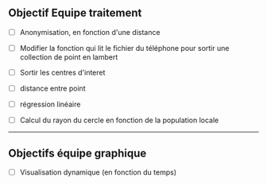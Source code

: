 


## Objectif Equipe traitement ##

 - [ ]  Anonymisation, en fonction d'une distance
 - [ ]  Modifier la fonction qui lit le fichier du téléphone pour sortir une collection de point en lambert
 - [ ]  Sortir les centres d'interet
 - [ ]  distance entre point
 - [ ]  régression linéaire
 - [ ]  Calcul du rayon du cercle en fonction de la population locale


----------


## Objectifs équipe graphique ##

 - [ ]  Visualisation dynamique (en fonction du temps)